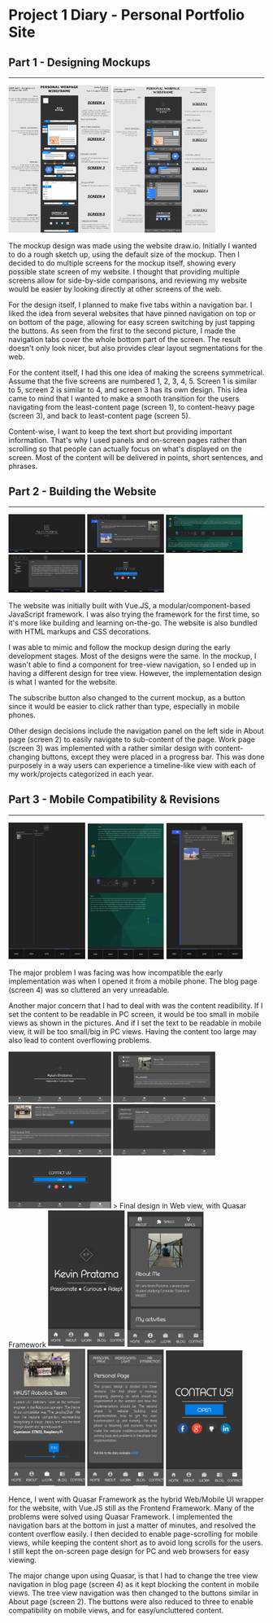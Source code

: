 # Project 1 Diary - Personal Portfolio Site

## Part 1 - Designing Mockups
---
<img src="./part1-1.png" width="40%">
<img src="./part1-2.png" width="40%">

The mockup design was made using the website draw.io. Initially I wanted to do a rough sketch up, using the default size of the mockup. Then I decided to do multiple screens for the mockup itself, showing every possible state screen of my website. I thought that providing multiple screens allow for side-by-side comparisons, and reviewing my website would be easier by looking directly at other screens of the web.

For the design itself, I planned to make five tabs within a navigation bar. I liked the idea from several websites that have pinned navigation on top or on bottom of the page, allowing for easy screen switching by just tapping the buttons. As seen from the first to the second picture, I made the navigation tabs cover the whole bottom part of the screen. The result doesn't only look nicer, but also provides clear layout segmentations for the web.

For the content itself, I had this one idea of making the screens symmetrical. Assume that the five screens are numbered 1, 2, 3, 4, 5. Screen 1 is similar to 5, screen 2 is similar to 4, and screen 3 has its own design. This idea came to mind that I wanted to make a smooth transition for the users navigating from the least-content page (screen 1), to content-heavy page (screen 3), and back to least-content page (screen 5).

Content-wise, I want to keep the text short but providing important information. That's why I used panels and on-screen pages rather than scrolling so that people can actually focus on what's displayed on the screen. Most of the content will be delivered in points, short sentences, and phrases.

## Part 2 - Building the Website
---
<img src="./part2-1.png" width="30%">
<img src="./part2-2.png" width="30%">
<img src="./part2-3.png" width="30%">
<img src="./part2-4.png" width="30%">
<img src="./part2-5.png" width="30%">

The website was initially built with Vue.JS, a modular/component-based JavaScript framework. I was also trying the framework for the first time, so it's more like building and learning on-the-go. The website is also bundled with HTML markups and CSS decorations.

I was able to mimic and follow the mockup design during the early development stages. Most of the designs were the same. In the mockup, I wasn't able to find a component for tree-view navigation, so I ended up in having a different design for tree view. However, the implementation design is what I wanted for the website.

The subscribe button also changed to the current mockup, as a button since it would be easier to click rather than type, especially in mobile phones.

Other design decisions include the navigation panel on the left side in About page (screen 2) to easily navigate to sub-content of the page. Work page (screen 3) was implemented with a rather similar design with content-changing buttons, except they were placed in a progress bar. This was done purposely in a way users can experience a timeline-like view with each of my work/projects categorized in each year.

## Part 3 - Mobile Compatibility & Revisions
---
<img src="./part3-1.png" width="30%">
<img src="./part3-2.png" width="30%">
<img src="./part3-3.png" width="30%">

The major problem I was facing was how incompatible the early implementation was when I opened it from a mobile phone. The blog page (screen 4) was so cluttered an very unreadable.

Another major concern that I had to deal with was the content readibility. If I set the content to be readable in PC screen, it would be too small in mobile views as shown in the pictures. And if I set the text to be readable in mobile view, it will be too small/big in PC views. Having the content too large may also lead to content overflowing problems.

<img src="./part4-1.png" width="40%">
<img src="./part4-2.png" width="40%">
<img src="./part4-3.png" width="40%">
<img src="./part4-4.png" width="40%">
<img src="./part4-5.png" width="40%">
> Final design in Web view, with Quasar Framework

<img src="./part5-1.png" width="30%">
<img src="./part5-2.png" width="30%">
<img src="./part5-3.png" width="30%">
<img src="./part5-4.png" width="30%">
<img src="./part5-5.png" width="30%">

Hence, I went with Quasar Framework as the hybrid Web/Mobile UI wrapper for the website, with Vue.JS still as the Frontend Framework. Many of the problems were solved using Quasar Framework. I implemented the navigation bars at the bottom in just a matter of minutes, and resolved the content overflow easily. I then decided to enable page-scrolling for mobile views, while keeping the content short as to avoid long scrolls for the users. I still kept the on-screen page design for PC and web browsers for easy viewing.

The major change upon using Quasar, is that I had to change the tree view navigation in blog page (screen 4) as it kept blocking the content in mobile views. The tree view navigation was then changed to the buttons similar in About page (screen 2). The buttons were also reduced to three to enable compatibility on mobile views, and for easy/uncluttered content.